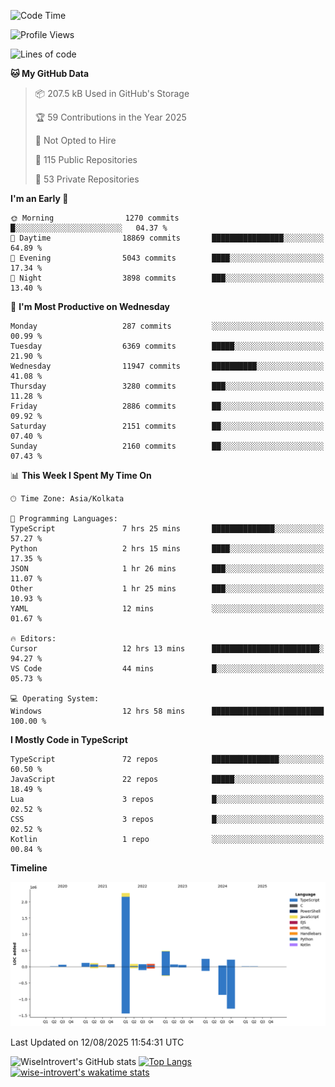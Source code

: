 <!--START_SECTION:waka-->
![Code Time](http://img.shields.io/badge/Code%20Time-2%2C437%20hrs%2022%20mins-blue)

![Profile Views](http://img.shields.io/badge/Profile%20Views-0-blue)

![Lines of code](https://img.shields.io/badge/From%20Hello%20World%20I%27ve%20Written-4.0%20million%20lines%20of%20code-blue)

**🐱 My GitHub Data** 

> 📦 207.5 kB Used in GitHub's Storage 
 > 
> 🏆 59 Contributions in the Year 2025
 > 
> 🚫 Not Opted to Hire
 > 
> 📜 115 Public Repositories 
 > 
> 🔑 53 Private Repositories 
 > 
**I'm an Early 🐤** 

```text
🌞 Morning                1270 commits        █░░░░░░░░░░░░░░░░░░░░░░░░   04.37 % 
🌆 Daytime                18869 commits       ████████████████░░░░░░░░░   64.89 % 
🌃 Evening                5043 commits        ████░░░░░░░░░░░░░░░░░░░░░   17.34 % 
🌙 Night                  3898 commits        ███░░░░░░░░░░░░░░░░░░░░░░   13.40 % 
```
📅 **I'm Most Productive on Wednesday** 

```text
Monday                   287 commits         ░░░░░░░░░░░░░░░░░░░░░░░░░   00.99 % 
Tuesday                  6369 commits        █████░░░░░░░░░░░░░░░░░░░░   21.90 % 
Wednesday                11947 commits       ██████████░░░░░░░░░░░░░░░   41.08 % 
Thursday                 3280 commits        ███░░░░░░░░░░░░░░░░░░░░░░   11.28 % 
Friday                   2886 commits        ██░░░░░░░░░░░░░░░░░░░░░░░   09.92 % 
Saturday                 2151 commits        ██░░░░░░░░░░░░░░░░░░░░░░░   07.40 % 
Sunday                   2160 commits        ██░░░░░░░░░░░░░░░░░░░░░░░   07.43 % 
```


📊 **This Week I Spent My Time On** 

```text
🕑︎ Time Zone: Asia/Kolkata

💬 Programming Languages: 
TypeScript               7 hrs 25 mins       ██████████████░░░░░░░░░░░   57.27 % 
Python                   2 hrs 15 mins       ████░░░░░░░░░░░░░░░░░░░░░   17.35 % 
JSON                     1 hr 26 mins        ███░░░░░░░░░░░░░░░░░░░░░░   11.07 % 
Other                    1 hr 25 mins        ███░░░░░░░░░░░░░░░░░░░░░░   10.93 % 
YAML                     12 mins             ░░░░░░░░░░░░░░░░░░░░░░░░░   01.67 % 

🔥 Editors: 
Cursor                   12 hrs 13 mins      ████████████████████████░   94.27 % 
VS Code                  44 mins             █░░░░░░░░░░░░░░░░░░░░░░░░   05.73 % 

💻 Operating System: 
Windows                  12 hrs 58 mins      █████████████████████████   100.00 % 
```

**I Mostly Code in TypeScript** 

```text
TypeScript               72 repos            ███████████████░░░░░░░░░░   60.50 % 
JavaScript               22 repos            █████░░░░░░░░░░░░░░░░░░░░   18.49 % 
Lua                      3 repos             █░░░░░░░░░░░░░░░░░░░░░░░░   02.52 % 
CSS                      3 repos             █░░░░░░░░░░░░░░░░░░░░░░░░   02.52 % 
Kotlin                   1 repo              ░░░░░░░░░░░░░░░░░░░░░░░░░   00.84 % 
```



**Timeline**

![Lines of Code chart](https://raw.githubusercontent.com/wise-introvert/wise-introvert/master/assets/bar_graph.png)


 Last Updated on 12/08/2025 11:54:31 UTC
<!--END_SECTION:waka-->

![WiseIntrovert's GitHub stats](https://github-readme-stats.vercel.app/api?username=wise-introvert&count_private=true&show_icons=true)
[![Top Langs](https://github-readme-stats.vercel.app/api/top-langs/?username=wise-introvert&langs_count=10)](https://github.com/anuraghazra/github-readme-stats)
[![wise-introvert's wakatime stats](https://github-readme-stats.vercel.app/api/wakatime?username=wiseintrovert)](https://github.com/anuraghazra/github-readme-stats)
